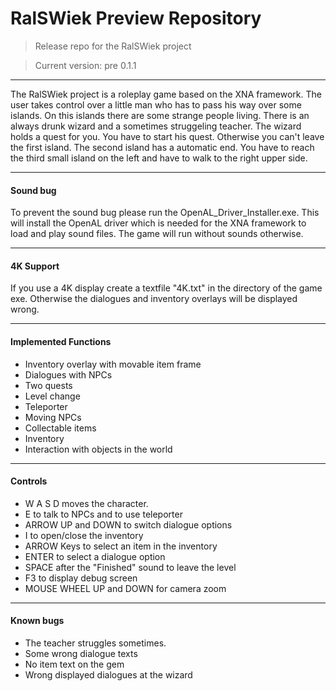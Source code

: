 # RalSWiek Preview Repository
> Release repo for the RalSWiek project

> Current version: pre 0.1.1
---
The RalSWiek project is a roleplay game based on the XNA framework. 
The user takes control over a little man who has to pass his way over some islands.
On this islands there are some strange people living. There is an always drunk wizard and a sometimes struggeling teacher. The wizard holds a quest for you.
You have to start his quest. Otherwise you can't leave the first island.
The second island has a automatic end. You have to reach the third small island on the left and have to walk to the right upper side. 

---

#### Sound bug

To prevent the sound bug please run the OpenAL_Driver_Installer.exe. This will install the OpenAL driver which is needed for the XNA framework to load and play sound files.
The game will run without sounds otherwise.

---

#### 4K Support

If you use a 4K display create a textfile "4K.txt" in the directory of the game exe. Otherwise the dialogues and inventory overlays will be displayed wrong.

---

#### Implemented Functions
- Inventory overlay with movable item frame
- Dialogues with NPCs
- Two quests
- Level change
- Teleporter
- Moving NPCs
- Collectable items
- Inventory
- Interaction with objects in the world
---

#### Controls

- W A S D moves the character.
- E to talk to NPCs and to use teleporter
- ARROW UP and DOWN to switch dialogue options
- I to open/close the inventory
- ARROW Keys to select an item in the inventory
- ENTER to select a dialogue option
- SPACE after the "Finished" sound to leave the level
- F3 to display debug screen
- MOUSE WHEEL UP and DOWN for camera zoom
---
#### Known bugs

- The teacher struggles sometimes.
- Some wrong dialogue texts
- No item text on the gem
- Wrong displayed dialogues at the wizard
